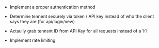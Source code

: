 - Implement a proper authentication method

- Determine tennent securely via token / API key instead of who the client says they are (for api/login/new)

- Actaully grab tennant ID from API Key for all requests instead of a 1:1 

- Implement rate limiting
